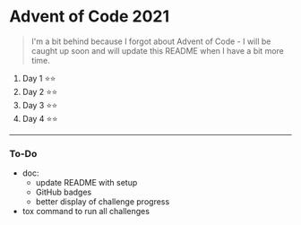 # Advent of Code 2021

> I'm a bit behind because I forgot about Advent of Code - I will be caught up soon and will update this README when I have a bit more time.

1. Day 1 ⭐️⭐️
1. Day 2 ⭐️⭐️
1. Day 3 ⭐️⭐️
1. Day 4 ⭐️⭐️

---

### To-Do

- doc:
  - update README with setup
  - GitHub badges
  - better display of challenge progress
- tox command to run all challenges
